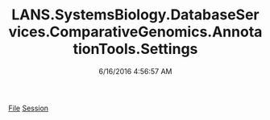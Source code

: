 ﻿---
title: LANS.SystemsBiology.DatabaseServices.ComparativeGenomics.AnnotationTools.Settings
date: 6/16/2016 4:56:57 AM
---

[File](T-LANS.SystemsBiology.DatabaseServices.ComparativeGenomics.AnnotationTools.Settings.File.html)
[Session](T-LANS.SystemsBiology.DatabaseServices.ComparativeGenomics.AnnotationTools.Settings.Session.html)
